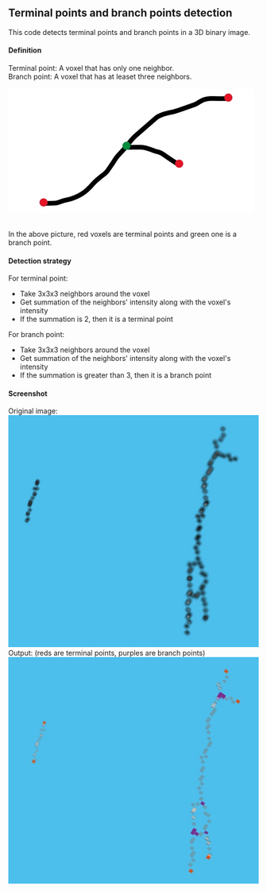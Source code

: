 ## Terminal points and branch points detection

This code detects terminal points and branch points in a 3D binary image. 

#### Definition
Terminal point: A voxel that has only one neighbor. <br>
Branch point: A voxel that has at leaset three neighbors.
<br><br>
![pic 1](pic-1.jpg)
<br><br>

In the above picture, red voxels are terminal points and green one is a branch point. <br>

#### Detection strategy
For terminal point:<br>
* Take 3x3x3 neighbors around the voxel 
* Get summation of the neighbors' intensity along with the voxel's intensity
* If the summation is 2, then it is a terminal point

For branch point: <br>
* Take 3x3x3 neighbors around the voxel 
* Get summation of the neighbors' intensity along with the voxel's intensity
* If the summation is greater than 3, then it is a branch point
 
#### Screenshot
Original image:<br>
![pic 2](pic-2.jpg) <br>
Output: (reds are terminal points, purples are branch points)
![pic 3](pic-3.jpg)

